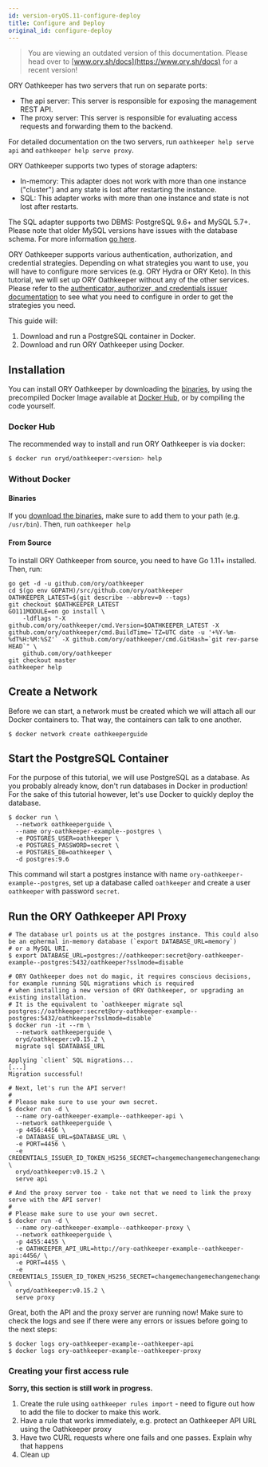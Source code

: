 ```yaml
---
id: version-oryOS.11-configure-deploy
title: Configure and Deploy
original_id: configure-deploy
---
```


> You are viewing an outdated version of this documentation. Please head over
> to [www.ory.sh/docs](https://www.ory.sh/docs) for a recent version!

ORY Oathkeeper has two servers that run on separate ports:

- The api server: This server is responsible for exposing the management REST
  API.
- The proxy server: This server is responsible for evaluating access requests
  and forwarding them to the backend.

For detailed documentation on the two servers, run `oathkeeper help serve api`
and `oathkeeper help serve proxy`.

ORY Oathkeeper supports two types of storage adapters:

- In-memory: This adapter does not work with more than one instance ("cluster")
  and any state is lost after restarting the instance.
- SQL: This adapter works with more than one instance and state is not lost
  after restarts.

The SQL adapter supports two DBMS: PostgreSQL 9.6+ and MySQL 5.7+. Please note
that older MySQL versions have issues with the database schema. For more
information [go here](https://github.com/ory/hydra/issues/377).

ORY Oathkeeper supports various authentication, authorization, and credential
strategies. Depending on what strategies you want to use, you will have to
configure more services (e.g. ORY Hydra or ORY Keto). In this tutorial, we will
set up ORY Oathkeeper without any of the other services. Please refer to the
[authenticator, authorizer, and credentials issuer documentation](oathkeeper/api-access-rules.md)
to see what you need to configure in order to get the strategies you need.

This guide will:

1. Download and run a PostgreSQL container in Docker.
2. Download and run ORY Oathkeeper using Docker.

## Installation

You can install ORY Oathkeeper by downloading the
[binaries](https://github.com/ory/oathkeeper/releases), by using the precompiled
Docker Image available at
[Docker Hub](https://hub.docker.com/r/oryd/oathkeeper/), or by compiling the
code yourself.

### Docker Hub

The recommended way to install and run ORY Oathkeeper is via docker:

```sh
$ docker run oryd/oathkeeper:<version> help
```

### Without Docker

#### Binaries

If you [download the binaries](https://github.com/ory/oathkeeper/releases), make
sure to add them to your path (e.g. `/usr/bin`). Then, run `oathkeeper help`

#### From Source

To install ORY Oathkeeper from source, you need to have Go 1.11+ installed.
Then, run:

```
go get -d -u github.com/ory/oathkeeper
cd $(go env GOPATH)/src/github.com/ory/oathkeeper
OATHKEEPER_LATEST=$(git describe --abbrev=0 --tags)
git checkout $OATHKEEPER_LATEST
GO111MODULE=on go install \
    -ldflags "-X github.com/ory/oathkeeper/cmd.Version=$OATHKEEPER_LATEST -X github.com/ory/oathkeeper/cmd.BuildTime=`TZ=UTC date -u '+%Y-%m-%dT%H:%M:%SZ'` -X github.com/ory/oathkeeper/cmd.GitHash=`git rev-parse HEAD`" \
    github.com/ory/oathkeeper
git checkout master
oathkeeper help
```

## Create a Network

Before we can start, a network must be created which we will attach all our
Docker containers to. That way, the containers can talk to one another.

```
$ docker network create oathkeeperguide
```

## Start the PostgreSQL Container

For the purpose of this tutorial, we will use PostgreSQL as a database. As you
probably already know, don't run databases in Docker in production! For the sake
of this tutorial however, let's use Docker to quickly deploy the database.

```
$ docker run \
  --network oathkeeperguide \
  --name ory-oathkeeper-example--postgres \
  -e POSTGRES_USER=oathkeeper \
  -e POSTGRES_PASSWORD=secret \
  -e POSTGRES_DB=oathkeeper \
  -d postgres:9.6
```

This command wil start a postgres instance with name
`ory-oathkeeper-example--postgres`, set up a database called `oathkeeper` and
create a user `oathkeeper` with password `secret`.

## Run the ORY Oathkeeper API Proxy

```
# The database url points us at the postgres instance. This could also be an ephermal in-memory database (`export DATABASE_URL=memory`)
# or a MySQL URI.
$ export DATABASE_URL=postgres://oathkeeper:secret@ory-oathkeeper-example--postgres:5432/oathkeeper?sslmode=disable

# ORY Oathkeeper does not do magic, it requires conscious decisions, for example running SQL migrations which is required
# when installing a new version of ORY Oathkeeper, or upgrading an existing installation.
# It is the equivalent to `oathkeeper migrate sql postgres://oathkeeper:secret@ory-oathkeeper-example--postgres:5432/oathkeeper?sslmode=disable`
$ docker run -it --rm \
  --network oathkeeperguide \
  oryd/oathkeeper:v0.15.2 \
  migrate sql $DATABASE_URL

Applying `client` SQL migrations...
[...]
Migration successful!

# Next, let's run the API server!
#
# Please make sure to use your own secret.
$ docker run -d \
  --name ory-oathkeeper-example--oathkeeper-api \
  --network oathkeeperguide \
  -p 4456:4456 \
  -e DATABASE_URL=$DATABASE_URL \
  -e PORT=4456 \
  -e CREDENTIALS_ISSUER_ID_TOKEN_HS256_SECRET=changemechangemechangemechangemedo \
  oryd/oathkeeper:v0.15.2 \
  serve api

# And the proxy server too - take not that we need to link the proxy serve with the API server!
#
# Please make sure to use your own secret.
$ docker run -d \
  --name ory-oathkeeper-example--oathkeeper-proxy \
  --network oathkeeperguide \
  -p 4455:4455 \
  -e OATHKEEPER_API_URL=http://ory-oathkeeper-example--oathkeeper-api:4456/ \
  -e PORT=4455 \
  -e CREDENTIALS_ISSUER_ID_TOKEN_HS256_SECRET=changemechangemechangemechangeme \
  oryd/oathkeeper:v0.15.2 \
  serve proxy
```

Great, both the API and the proxy server are running now! Make sure to check the
logs and see if there were any errors or issues before going to the next steps:

```
$ docker logs ory-oathkeeper-example--oathkeeper-api
$ docker logs ory-oathkeeper-example--oathkeeper-proxy
```

### Creating your first access rule

**Sorry, this section is still work in progress.**

1. Create the rule using `oathkeeper rules import` - need to figure out how to
   add the file to docker to make this work.
2. Have a rule that works immediately, e.g. protect an Oathkeeper API URL using
   the Oathkeeper proxy
3. Have two CURL requests where one fails and one passes. Explain why that
   happens
4. Clean up
